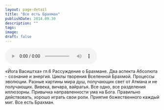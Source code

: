 ```yaml
---
layout: page-detail
title: "Все есть Брахман"
publishDate: 2014.09.30
description: ""
tags:
image:
draft: false
---
```


<audio title="2014.09.30 - Все есть Брахман.mp3" src="/upload/iblock/f38/f38c5372ecc73f66c8f3acaea8c31c35.mp3" controls=""></audio>

 «Йога Васиштха» гл.6 Рассуждение о Брахмане. Два аспекта Абсолюта - сознание и энергия. Циклы творения Вселенной Брахмой. Процессы эволюции. Разные картины мира душ, получающих свет от Атмана и не получающих. Вивека, вичара, вайрагья. Все одно, все разделения иллюзорны. Привычка направленности ума на Бога. Правильно действовать, хорошо играть свои роли. Приятие божественного каждый миг. Все есть Брахман. 

  
